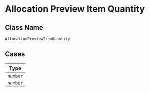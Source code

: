 
# Allocation Preview Item Quantity

## Class Name

`AllocationPreviewItemQuantity`

## Cases

| Type |
|  --- |
| `number` |
| `number` |

